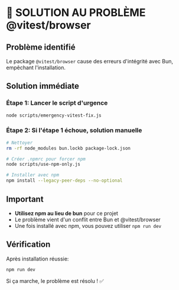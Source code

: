 
# 🚨 SOLUTION AU PROBLÈME @vitest/browser

## Problème identifié
Le package `@vitest/browser` cause des erreurs d'intégrité avec Bun, empêchant l'installation.

## Solution immédiate

### Étape 1: Lancer le script d'urgence
```bash
node scripts/emergency-vitest-fix.js
```

### Étape 2: Si l'étape 1 échoue, solution manuelle
```bash
# Nettoyer
rm -rf node_modules bun.lockb package-lock.json

# Créer .npmrc pour forcer npm
node scripts/use-npm-only.js

# Installer avec npm
npm install --legacy-peer-deps --no-optional
```

## Important
- **Utilisez npm au lieu de bun** pour ce projet
- Le problème vient d'un conflit entre Bun et @vitest/browser
- Une fois installé avec npm, vous pouvez utiliser `npm run dev`

## Vérification
Après installation réussie:
```bash
npm run dev
```

Si ça marche, le problème est résolu ! ✅
